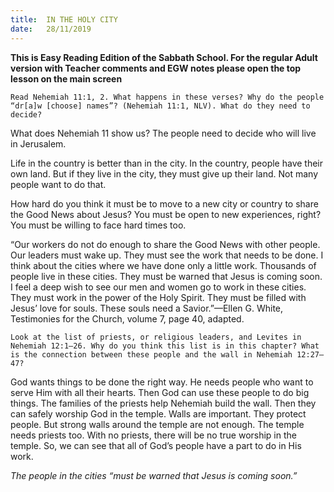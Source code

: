```yaml
---
title:  IN THE HOLY CITY
date:   28/11/2019
---
```


**This is Easy Reading Edition of the Sabbath School. For the regular Adult version with Teacher comments and EGW notes please open the top lesson on the main screen** 

`Read Nehemiah 11:1, 2. What happens in these verses? Why do the people “dr[a]w [choose] names”? (Nehemiah 11:1, NLV). What do they need to decide?`

What does Nehemiah 11 show us? The people need to decide who will live in Jerusalem. 

Life in the country is better than in the city. In the country, people have their own land. But if they live in the city, they must give up their land. Not many people want to do that. 

How hard do you think it must be to move to a new city or country to share the Good News about Jesus? You must be open to new experiences, right? You must be willing to face hard times too.

“Our workers do not do enough to share the Good News with other people. Our leaders must wake up. They must see the work that needs to be done. I think about the cities where we have done only a little work. Thousands of people live in these cities. They must be warned that Jesus is coming soon. I feel a deep wish to see our men and women go to work in these cities. They must work in the power of the Holy Spirit. They must be filled with Jesus’ love for souls. These souls need a Savior.”—Ellen G. White, Testimonies for the Church, volume 7, page 40, adapted.

`Look at the list of priests, or religious leaders, and Levites in Nehemiah 12:1–26. Why do you think this list is in this chapter? What is the connection between these people and the wall in Nehemiah 12:27–47?`

God wants things to be done the right way. He needs people who want to serve Him with all their hearts. Then God can use these people to do big things. The families of the priests help Nehemiah build the wall. Then they can safely worship God in the temple. Walls are important. They protect people. But strong walls around the temple are not enough. The temple needs priests too. With no priests, there will be no true worship in the temple. So, we can see that all of God’s people have a part to do in His work.

_The people in the cities “must be warned that Jesus is coming soon.”_